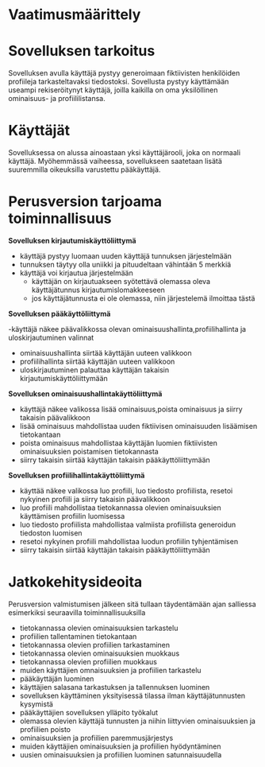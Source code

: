 # Vaatimusmäärittely

# Sovelluksen tarkoitus 

Sovelluksen avulla käyttäjä pystyy generoimaan fiktiivisten henkilöiden profiileja tarkasteltavaksi tiedostoksi. Sovellusta pystyy käyttämään useampi rekiseröitynyt käyttäjä, joilla kaikilla on oma yksilöllinen ominaisuus- ja profiililistansa.

# Käyttäjät

Sovelluksessa on alussa ainoastaan yksi käyttäjärooli, joka on normaali käyttäjä. Myöhemmässä vaiheessa, sovellukseen saatetaan lisätä suuremmilla oikeuksilla varustettu pääkäyttäjä. 

# Perusversion tarjoama toiminnallisuus

**Sovelluksen kirjautumiskäyttöliittymä**

- käyttäjä pystyy luomaan uuden käyttäjä tunnuksen järjestelmään
 - tunnuksen täytyy olla uniikki ja pituudeltaan vähintään 5 merkkiä
- käyttäjä voi kirjautua järjestelmään 
  - käyttäjän on kirjautuakseen syötettävä olemassa oleva käyttäjätunnus kirjautumislomakkeeseen
  - jos käyttäjätunnusta ei ole olemassa, niin järjestelemä ilmoittaa tästä
  
**Sovelluksen pääkäyttöliittymä**

-käyttäjä näkee päävalikkossa olevan ominaisuushallinta,profiilihallinta ja uloskirjautuminen valinnat
 - ominaisuushallinta siirtää käyttäjän uuteen valikkoon
 - profiilihallinta siirtää käyttäjän uuteen valikkoon
 - uloskirjautuminen palauttaa käyttäjän takaisin kirjautumiskäyttöliittymään
 
**Sovelluksen ominaisuushallintakäyttöliittymä**

- käyttäjä näkee valikossa lisää ominaisuus,poista ominaisuus ja siirry takaisin päävalikkoon
 - lisää ominaisuus mahdollistaa uuden fiktiivisen ominaisuuden lisäämisen tietokantaan
 - poista ominaisuus mahdollistaa käyttäjän luomien fiktiivisten ominaisuuksien poistamisen tietokannasta
 - siirry takaisin siirtää käyttäjän takaisin pääkäyttöliittymään

**Sovelluksen profiilihallintakäyttöliittymä**

- käyttää näkee valikossa luo profiili, luo tiedosto profiilista, resetoi nykyinen profiili ja siirry takaisin päävalikkoon
 - luo profiili mahdollistaa tietokannassa olevien ominaisuuksien käyttämisen profiilin luomisessa
 - luo tiedosto profiilista mahdollistaa valmiista profiilista generoidun tiedoston luomisen
 - resetoi nykyinen profiili mahdollistaa luodun profiilin tyhjentämisen 
 - siirry takaisin siirtää käyttäjän takaisin pääkäyttöliittymään
   
# Jatkokehitysideoita

Perusversion valmistumisen jälkeen sitä tullaan täydentämään ajan salliessa esimerkiksi seuraavilla toiminnallisuuksilla

- tietokannassa olevien ominaisuuksien tarkastelu
- profiilien tallentaminen tietokantaan
- tietokannassa olevien profiilien tarkastaminen
- tietokannassa olevien ominaisuuksien muokkaus
- tietokannassa olevien profiilien muokkaus
- muiden käyttäjien omnaisuuksien ja profiilien tarkastelu
- pääkäyttäjän luominen
- käyttäjien salasana tarkastuksen ja tallennuksen luominen
- sovelluksen käyttäminen yksityisessä tilassa ilman käyttäjätunnusten kysymistä
- pääkäyttäjien sovelluksen ylläpito työkalut
- olemassa olevien käyttäjä tunnusten ja niihin liittyvien ominaisuuksien ja profiilien poisto
- ominaisuuksien ja profiilien paremmusjärjestys
- muiden käyttäjien ominaisuuksien ja profiilien hyödyntäminen
- uusien ominaisuuksien ja profiilien luominen satunnaisuudella 




  


  
